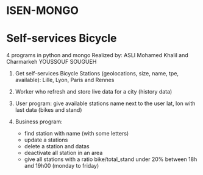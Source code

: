 # ISEN-MONGO
# Self-services Bicycle

4 programs in python and mongo
Realized by: ASLI Mohamed Khalil and Charmarkeh YOUSSOUF SOUGUEH


 

1) Get self-services Bicycle Stations (geolocations, size, name, tpe, available): Lille, Lyon, Paris and
Rennes

 

2) Worker who refresh and store live data for a city (history data)

 

3) User program: give available stations name next to the user lat, lon with last data (bikes and stand)

 

4) Business program:
    - find station with name (with some letters)
    - update a stations
    - delete a station and datas
    - deactivate all station in an area
    - give all stations with a ratio bike/total_stand under 20% between 18h and 19h00 (monday to
      friday)
